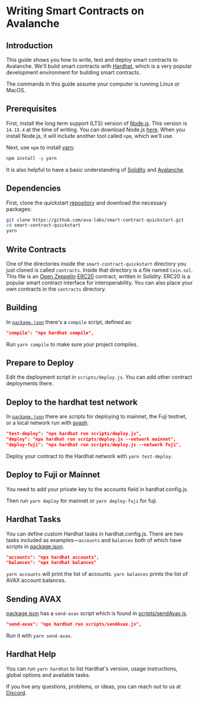 # Writing Smart Contracts on Avalanche

## Introduction

This guide shows you how to write, test and deploy smart contracts to Avalanche. We'll build smart contracts with [Hardhat](https://hardhat.org), which is a very popular development environment for building smart contracts.

The commands in this guide assume your computer is running Linux or MacOS.

## Prerequisites

First, install the long term support (LTS) version of [Node.js](https://nodejs.org/en). This version is `14.15.4` at the time of writing. You can download Node.js [here](https://nodejs.org/en/download/). When you install Node.js, it will include another tool called `npm`, which we'll use.

Next, use `npm` to install [yarn](https://yarnpkg.com):

```zsh
npm install -g yarn
```

It is also helpful to have a basic understanding of [Solidity](https://docs.soliditylang.org) and [Avalanche](../../../README.md).

## Dependencies

First, clone the quickstart [repository](https://github.com/ava-labs/avalanche-smart-contract-quickstart) and download the necessary packages:

```zsh
git clone https://github.com/ava-labs/smart-contract-quickstart.git
cd smart-contract-quickstart
yarn
```

## Write Contracts

One of the directories inside the `smart-contract-quickstart` directory you just cloned is called `contracts`. Inside that directory is a file named `Coin.sol`. This file is an [Open Zeppelin](https://openzeppelin.com) [ERC20](https://eips.ethereum.org/EIPS/eip-20) contract, written in Solidity. ERC20 is a popular smart contract interface for interoperability. You can also place your own contracts in the `contracts` directory.

## Building

In [`package.json`](https://github.com/ava-labs/avalanche-smart-contract-quickstart/blob/master/package.json) there's a `compile` script, defined as:

```json
"compile": "npx hardhat compile",
```

Run `yarn compile` to make sure your project compiles.

## Prepare to Deploy

Edit the deployment script in `scripts/deploy.js`. You can add other contract deployments there.

## Deploy to the hardhat test network

In [`package.json`](https://github.com/ava-labs/avalanche-smart-contract-quickstart/blob/master/package.json) there are scripts for deploying to mainnet, the Fuji testnet, or a local network run with [avash](https://github.com/ava-labs/avash).

```json
"test-deploy": "npx hardhat run scripts/deploy.js",
"deploy": "npx hardhat run scripts/deploy.js --network mainnet",
"deploy-fuji": "npx hardhat run scripts/deploy.js --network fuji",
```

Deploy your contract to the Hardhat network with `yarn test-deploy`.

## Deploy to Fuji or Mainnet

You need to add your private key to the accounts field in hardhat.config.js.

Then run `yarn deploy` for mainnet or `yarn deploy-fuji` for fuji.

## Hardhat Tasks

You can define custom Hardhat tasks in hardhat.config.js. There are two tasks included as examples&mdash;`accounts` and `balances` both of which have scripts in [package.json](https://github.com/ava-labs/avalanche-smart-contract-quickstart/blob/master/package.json).

```json
"accounts": "npx hardhat accounts",
"balances": "npx hardhat balances"
```

`yarn accounts` will print the list of accounts. `yarn balances` prints the list of AVAX account balances.

## Sending AVAX

[package.json](https://github.com/ava-labs/avalanche-smart-contract-quickstart/blob/master/package.json) has a `send-avax` script which is found in [scripts/sendAvax.js](https://github.com/ava-labs/avalanche-smart-contract-quickstart/blob/master/scripts/sendAvax.js).

```json
"send-avax": "npx hardhat run scripts/sendAvax.js",
```

Run it with `yarn send-avax`.

## Hardhat Help

You can run `yarn hardhat` to list Hardhat's version, usage instructions, global options and available tasks.

If you hve any questions, problems, or ideas, you can reach out to us at [Discord](https://chat.avalabs.org/).

